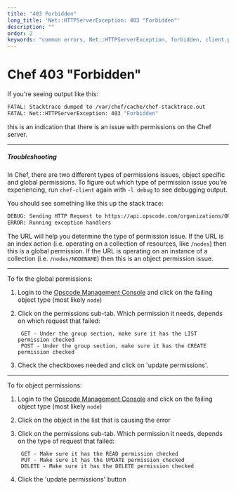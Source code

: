 ```yaml
---
title: "403 Forbidden"
long_title: 'Net::HTTPServerException: 403 "Forbidden"'
description: ""
order: 2
keywords: "common errors, Net::HTTPServerException, forbidden, client.pem not found"
---
```


# Chef 403 "Forbidden"

If you're seeing output like this:

```bash
FATAL: Stacktrace dumped to /var/chef/cache/chef-stacktrace.out
FATAL: Net::HTTPServerException: 403 "Forbidden"
```

this is an indication that there is an issue with permissions on the Chef server.

- - -

##### Troubleshooting

In Chef, there are two different types of permissions issues, object specific and global permissions. To figure out which type of permission issue you're experiencing, run `chef-client` again with `-l debug` to see debugging output.

You should see something like this up the stack trace:

```bash
DEBUG: Sending HTTP Request to https://api.opscode.com/organizations/ORGNAME/nodes
ERROR: Running exception handlers
```

The URL will help you determine the type of permission issue. If the URL is an index action (i.e. operating on a collection of resources, like `/nodes`) then this is a global permission. If the URL is operating on an instance of a collection (i.e. `/nodes/NODENAME`) then this is an object permission issue.

- - -
To fix the global permissions:

1. Login to the [Opscode Management Console](https://manage.opscode.com) and click on the failing object type (most likely `node`)

2. Click on the permissions sub-tab. Which permission it needs, depends on which request that failed:

        GET - Under the group section, make sure it has the LIST permission checked
        POST - Under the group section, make sure it has the CREATE permission checked

3. Check the checkboxes needed and click on 'update permissions'.

- - -

To fix object permissions:

1. Login to the [Opscode Management Console](https://manage.opscode.com) and click on the failing object type (most likely `node`)

2. Click on the object in the list that is causing the error

3. Click on the permissions sub-tab. Which permission it needs, depends on the type of request that failed:

        GET - Make sure it has the READ permission checked
        PUT - Make sure it has the UPDATE permission checked
        DELETE - Make sure it has the DELETE permission checked

4. Click the 'update permissions' button



